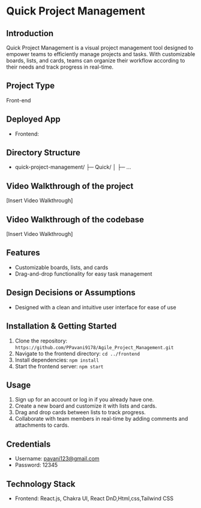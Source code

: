 # Quick Project Management

## Introduction
Quick Project Management is a visual project management tool designed to empower teams to efficiently manage projects and tasks. With customizable boards, lists, and cards, teams can organize their workflow according to their needs and track progress in real-time.

## Project Type
Front-end

## Deployed App
- Frontend:

## Directory Structure
- quick-project-management/
├─ Quick/
│ ├─ ...
## Video Walkthrough of the project
[Insert Video Walkthrough]

## Video Walkthrough of the codebase
[Insert Video Walkthrough]

## Features
- Customizable boards, lists, and cards
- Drag-and-drop functionality for easy task management


## Design Decisions or Assumptions
- Designed with a clean and intuitive user interface for ease of use


## Installation & Getting Started
1. Clone the repository: `https://github.com/PPavani9178/Agile_Project_Management.git`
2. Navigate to the frontend directory: `cd ../frontend`
3. Install dependencies: `npm install`
4. Start the frontend server: `npm start`

## Usage
1. Sign up for an account or log in if you already have one.
2. Create a new board and customize it with lists and cards.
3. Drag and drop cards between lists to track progress.
4. Collaborate with team members in real-time by adding comments and attachments to cards.

## Credentials
- Username: pavani123@gmail.com
- Password: 12345



## Technology Stack
- Frontend: React.js, Chakra UI, React DnD,Html,css,Tailwind CSS
